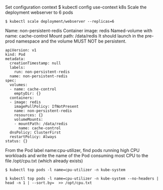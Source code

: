 Set configuration context $ kubectl config use-context k8s Scale the deployment webserver to 6 pods


```
$ kubectl scale deployment/webserver --replicas=6
```



Name: non-persistent-redis
Container image: redis
Named-volume with name: cache-control
Mount path: /data/redis
It should launch in the pre-prod namespace and the volume MUST NOT be persistent.


```
apiVersion: v1
kind: Pod
metadata:
  creationTimestamp: null
  labels:
    run: non-persistent-redis
  name: non-persistent-redis
spec:
  volumes:
  - name: cache-control
    emptyDir: {}
  containers:
  - image: redis
    imagePullPolicy: IfNotPresent
    name: non-persistent-redis
    resources: {}
    volumeMounts:
    - mountPath: /data/redis
      name: cache-control
  dnsPolicy: ClusterFirst
  restartPolicy: Always
status: {}
```


From the Pod label name:cpu-utilizer, find pods running high CPU workloads and write the name of the Pod consuming most CPU to the file /opt/cpu.txt (which already exists)


```
$ kubectl top pods -l name=cpu-utilizer -n kube-system

$ kubectl top pods -l name=cpu-utilizer -n kube-system --no-headers | head -n 1 | --sort.by=  >> /opt/cpu.txt
```
